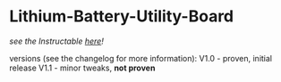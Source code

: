# Lithium-Battery-Utility-Board

*see the Instructable [here](https://www.instructables.com/id/Lithium-Battery-Utility-Board/)!*

versions (see the changelog for more information):
V1.0 - proven, initial release
V1.1 - minor tweaks, **not proven**
